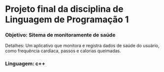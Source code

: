 # Projeto final da disciplina de Linguagem de Programação 1
### Objetivo: Sitema de monitoramente de saúde
Detalhes: Um aplicativo que monitora e registra dados de saúde do usuário, como frequência cardíaca, passos e calorias queimadas.
### Linguagem: c++
